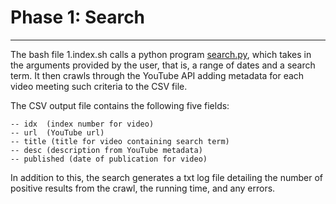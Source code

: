 # Phase 1: Search 

---

The bash file 1.index.sh calls a python program [search.py](index/search.py), which takes in the arguments provided by the user, that is, a range of dates and a search term. It then
crawls through the YouTube API adding metadata for each video meeting such criteria to the CSV file. 

The CSV output file contains the following five fields: 

	-- idx  (index number for video)     
	-- url  (YouTube url)
	-- title (title for video containing search term)
	-- desc (description from YouTube metadata)
	-- published (date of publication for video)

In addition to this, the search generates a txt log file detailing the number of positive results from the crawl, the running time, and any errors. 